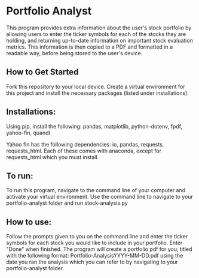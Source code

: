 # Portfolio Analyst

This program provides extra information about the user's stock portfolio by allowing users to enter the ticker symbols for each of the stocks they are holding, and returning up-to-date information on important stock evaluation metrics. This information is then copied to a PDF and formatted in a readable way, before being stored to the user's device.

## How to Get Started

Fork this repository to your local device. Create a virtual environment for this project and install the necessary packages (listed under installations).

## Installations:
Using pip, install the following:
pandas, 
matplotlib, 
python-dotenv, 
fpdf, 
yahoo-fin, 
quandl

Yahoo fin has the following dependencies: io, pandas, requests, requests_html. Each of these comes with anaconda, except for requests_html which you must install.

## To run:

To run this program, navigate to the command line of your computer and activate your virtual environment. Use the command line to navigate to your portfolio-analyst folder and run stock-analysis.py

## How to use:

Follow the prompts given to you on the command line and enter the ticker symbols for each stock you would like to include in your portfolio. Enter "Done" when finished. The program will create a portfolio pdf for you, titled with the following format: Portfolio-AnalysisYYYY-MM-DD.pdf using the date you ran the analysis which you can refer to by navigating to your portfolio-analyst folder. 

